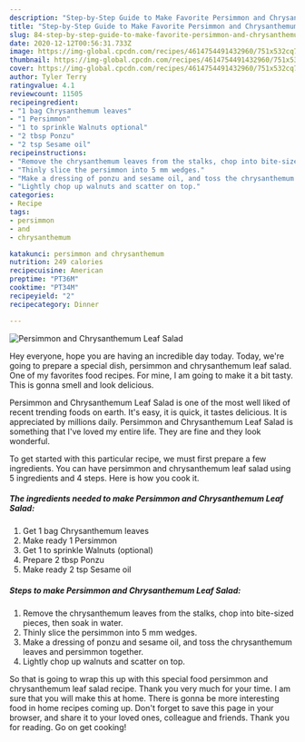 ```yaml
---
description: "Step-by-Step Guide to Make Favorite Persimmon and Chrysanthemum Leaf Salad"
title: "Step-by-Step Guide to Make Favorite Persimmon and Chrysanthemum Leaf Salad"
slug: 84-step-by-step-guide-to-make-favorite-persimmon-and-chrysanthemum-leaf-salad
date: 2020-12-12T00:56:31.733Z
image: https://img-global.cpcdn.com/recipes/4614754491432960/751x532cq70/persimmon-and-chrysanthemum-leaf-salad-recipe-main-photo.jpg
thumbnail: https://img-global.cpcdn.com/recipes/4614754491432960/751x532cq70/persimmon-and-chrysanthemum-leaf-salad-recipe-main-photo.jpg
cover: https://img-global.cpcdn.com/recipes/4614754491432960/751x532cq70/persimmon-and-chrysanthemum-leaf-salad-recipe-main-photo.jpg
author: Tyler Terry
ratingvalue: 4.1
reviewcount: 11505
recipeingredient:
- "1 bag Chrysanthemum leaves"
- "1 Persimmon"
- "1 to sprinkle Walnuts optional"
- "2 tbsp Ponzu"
- "2 tsp Sesame oil"
recipeinstructions:
- "Remove the chrysanthemum leaves from the stalks, chop into bite-sized pieces, then soak in water."
- "Thinly slice the persimmon into 5 mm wedges."
- "Make a dressing of ponzu and sesame oil, and toss the chrysanthemum leaves and persimmon together."
- "Lightly chop up walnuts and scatter on top."
categories:
- Recipe
tags:
- persimmon
- and
- chrysanthemum

katakunci: persimmon and chrysanthemum 
nutrition: 249 calories
recipecuisine: American
preptime: "PT36M"
cooktime: "PT34M"
recipeyield: "2"
recipecategory: Dinner

---
```



![Persimmon and Chrysanthemum Leaf Salad](https://img-global.cpcdn.com/recipes/4614754491432960/751x532cq70/persimmon-and-chrysanthemum-leaf-salad-recipe-main-photo.jpg)

Hey everyone, hope you are having an incredible day today. Today, we're going to prepare a special dish, persimmon and chrysanthemum leaf salad. One of my favorites food recipes. For mine, I am going to make it a bit tasty. This is gonna smell and look delicious.



Persimmon and Chrysanthemum Leaf Salad is one of the most well liked of recent trending foods on earth. It's easy, it is quick, it tastes delicious. It is appreciated by millions daily. Persimmon and Chrysanthemum Leaf Salad is something that I've loved my entire life. They are fine and they look wonderful.


To get started with this particular recipe, we must first prepare a few ingredients. You can have persimmon and chrysanthemum leaf salad using 5 ingredients and 4 steps. Here is how you cook it.

<!--inarticleads1-->

##### The ingredients needed to make Persimmon and Chrysanthemum Leaf Salad:

1. Get 1 bag Chrysanthemum leaves
1. Make ready 1 Persimmon
1. Get 1 to sprinkle Walnuts (optional)
1. Prepare 2 tbsp Ponzu
1. Make ready 2 tsp Sesame oil




<!--inarticleads2-->

##### Steps to make Persimmon and Chrysanthemum Leaf Salad:

1. Remove the chrysanthemum leaves from the stalks, chop into bite-sized pieces, then soak in water.
1. Thinly slice the persimmon into 5 mm wedges.
1. Make a dressing of ponzu and sesame oil, and toss the chrysanthemum leaves and persimmon together.
1. Lightly chop up walnuts and scatter on top.




So that is going to wrap this up with this special food persimmon and chrysanthemum leaf salad recipe. Thank you very much for your time. I am sure that you will make this at home. There is gonna be more interesting food in home recipes coming up. Don't forget to save this page in your browser, and share it to your loved ones, colleague and friends. Thank you for reading. Go on get cooking!
